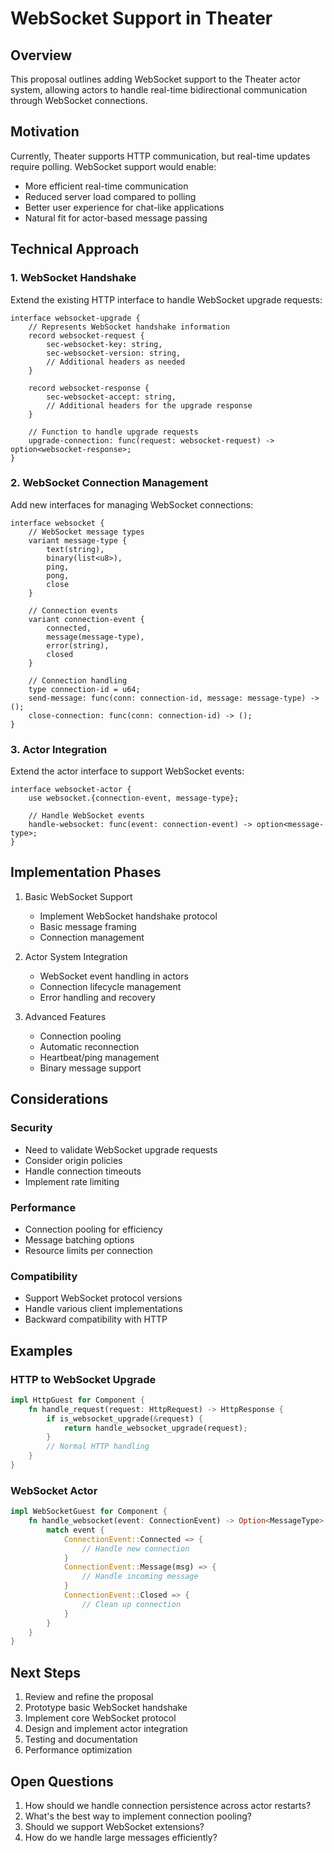 # WebSocket Support in Theater

## Overview
This proposal outlines adding WebSocket support to the Theater actor system, allowing actors to handle real-time bidirectional communication through WebSocket connections.

## Motivation
Currently, Theater supports HTTP communication, but real-time updates require polling. WebSocket support would enable:
- More efficient real-time communication
- Reduced server load compared to polling
- Better user experience for chat-like applications
- Natural fit for actor-based message passing

## Technical Approach

### 1. WebSocket Handshake
Extend the existing HTTP interface to handle WebSocket upgrade requests:

```wit
interface websocket-upgrade {
    // Represents WebSocket handshake information
    record websocket-request {
        sec-websocket-key: string,
        sec-websocket-version: string,
        // Additional headers as needed
    }

    record websocket-response {
        sec-websocket-accept: string,
        // Additional headers for the upgrade response
    }

    // Function to handle upgrade requests
    upgrade-connection: func(request: websocket-request) -> option<websocket-response>;
}
```

### 2. WebSocket Connection Management
Add new interfaces for managing WebSocket connections:

```wit
interface websocket {
    // WebSocket message types
    variant message-type {
        text(string),
        binary(list<u8>),
        ping,
        pong,
        close
    }

    // Connection events
    variant connection-event {
        connected,
        message(message-type),
        error(string),
        closed
    }

    // Connection handling
    type connection-id = u64;
    send-message: func(conn: connection-id, message: message-type) -> ();
    close-connection: func(conn: connection-id) -> ();
}
```

### 3. Actor Integration
Extend the actor interface to support WebSocket events:

```wit
interface websocket-actor {
    use websocket.{connection-event, message-type};
    
    // Handle WebSocket events
    handle-websocket: func(event: connection-event) -> option<message-type>;
}
```

## Implementation Phases

1. Basic WebSocket Support
   - Implement WebSocket handshake protocol
   - Basic message framing
   - Connection management

2. Actor System Integration
   - WebSocket event handling in actors
   - Connection lifecycle management
   - Error handling and recovery

3. Advanced Features
   - Connection pooling
   - Automatic reconnection
   - Heartbeat/ping management
   - Binary message support

## Considerations

### Security
- Need to validate WebSocket upgrade requests
- Consider origin policies
- Handle connection timeouts
- Implement rate limiting

### Performance
- Connection pooling for efficiency
- Message batching options
- Resource limits per connection

### Compatibility
- Support WebSocket protocol versions
- Handle various client implementations
- Backward compatibility with HTTP

## Examples

### HTTP to WebSocket Upgrade
```rust
impl HttpGuest for Component {
    fn handle_request(request: HttpRequest) -> HttpResponse {
        if is_websocket_upgrade(&request) {
            return handle_websocket_upgrade(request);
        }
        // Normal HTTP handling
    }
}
```

### WebSocket Actor
```rust
impl WebSocketGuest for Component {
    fn handle_websocket(event: ConnectionEvent) -> Option<MessageType> {
        match event {
            ConnectionEvent::Connected => {
                // Handle new connection
            }
            ConnectionEvent::Message(msg) => {
                // Handle incoming message
            }
            ConnectionEvent::Closed => {
                // Clean up connection
            }
        }
    }
}
```

## Next Steps

1. Review and refine the proposal
2. Prototype basic WebSocket handshake
3. Implement core WebSocket protocol
4. Design and implement actor integration
5. Testing and documentation
6. Performance optimization

## Open Questions

1. How should we handle connection persistence across actor restarts?
2. What's the best way to implement connection pooling?
3. Should we support WebSocket extensions?
4. How do we handle large messages efficiently?